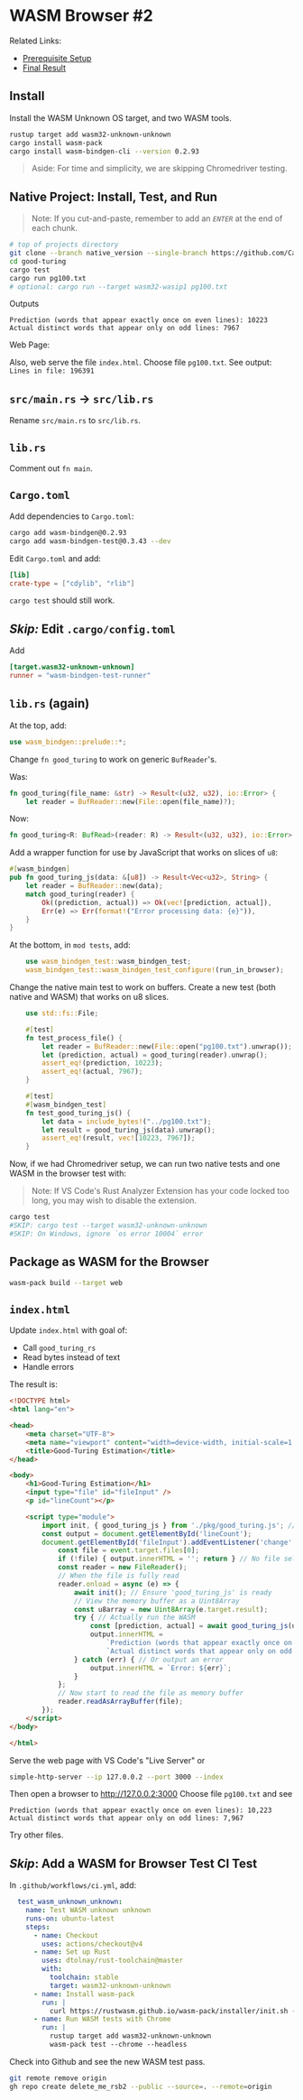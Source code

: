 # WASM Browser #2

Related Links:

* [Prerequisite Setup](setup.md)
* [Final Result](https://github.com/CarlKCarlK/rustconf24-good-turing)

## Install

Install the WASM Unknown OS target, and two WASM tools.

```bash
rustup target add wasm32-unknown-unknown
cargo install wasm-pack
cargo install wasm-bindgen-cli --version 0.2.93
```

> Aside: For time and simplicity, we are skipping Chromedriver testing.

## Native Project: Install, Test, and Run

> Note: If you cut-and-paste, remember to add an *`ENTER`* at the end of each chunk.

```bash
# top of projects directory
git clone --branch native_version --single-branch https://github.com/CarlKCarlK/rustconf24-good-turing.git good-turing
cd good-turing
cargo test
cargo run pg100.txt
# optional: cargo run --target wasm32-wasip1 pg100.txt
```

Outputs

```text
Prediction (words that appear exactly once on even lines): 10223
Actual distinct words that appear only on odd lines: 7967
```

Web Page:

Also, web serve the file `index.html`. Choose file `pg100.txt`. See output: `Lines in file: 196391`

## `src/main.rs` → `src/lib.rs`

Rename `src/main.rs` to `src/lib.rs`.

## `lib.rs`

Comment out `fn main`.

## `Cargo.toml`

Add dependencies to `Cargo.toml`:

```bash
cargo add wasm-bindgen@0.2.93
cargo add wasm-bindgen-test@0.3.43 --dev
```

Edit `Cargo.toml` and add:

```toml
[lib]
crate-type = ["cdylib", "rlib"]
```

`cargo test` should still work.

## *Skip:* Edit `.cargo/config.toml`

Add

```toml
[target.wasm32-unknown-unknown]
runner = "wasm-bindgen-test-runner"
```

## `lib.rs` (again)

At the top, add:

```rust
use wasm_bindgen::prelude::*;
```

Change `fn good_turing` to work on generic `BufReader`'s.

Was:

```rust
fn good_turing(file_name: &str) -> Result<(u32, u32), io::Error> {
    let reader = BufReader::new(File::open(file_name)?);
```

Now:

```rust
fn good_turing<R: BufRead>(reader: R) -> Result<(u32, u32), io::Error> {
```

Add a wrapper function for use by JavaScript that works on slices of `u8`:

```rust
#[wasm_bindgen]
pub fn good_turing_js(data: &[u8]) -> Result<Vec<u32>, String> {
    let reader = BufReader::new(data);
    match good_turing(reader) {
        Ok((prediction, actual)) => Ok(vec![prediction, actual]),
        Err(e) => Err(format!("Error processing data: {e}")),
    }
}
```

At the bottom, in `mod tests`, add:

```rust
    use wasm_bindgen_test::wasm_bindgen_test;
    wasm_bindgen_test::wasm_bindgen_test_configure!(run_in_browser);
```

Change the native main test to work on buffers.
Create a new test (both native and WASM) that works on u8 slices.

```rust
    use std::fs::File;

    #[test]
    fn test_process_file() {
        let reader = BufReader::new(File::open("pg100.txt").unwrap());
        let (prediction, actual) = good_turing(reader).unwrap();
        assert_eq!(prediction, 10223);
        assert_eq!(actual, 7967);
    }

    #[test]
    #[wasm_bindgen_test]
    fn test_good_turing_js() {
        let data = include_bytes!("../pg100.txt");
        let result = good_turing_js(data).unwrap();
        assert_eq!(result, vec![10223, 7967]);
    }
```

Now, if we had Chromedriver setup, we can run two native tests and one WASM in the browser test with:

> Note: If VS Code's Rust Analyzer Extension has your code locked too long,
> you may wish to disable the extension.

```bash
cargo test
#SKIP: cargo test --target wasm32-unknown-unknown
#SKIP: On Windows, ignore `os error 10004` error
```

## Package as WASM for the Browser

```bash
wasm-pack build --target web
```

## `index.html`

Update `index.html` with goal of:

* Call `good_turing_rs`
* Read bytes instead of text
* Handle errors

The result is:

```html
<!DOCTYPE html>
<html lang="en">

<head>
    <meta charset="UTF-8">
    <meta name="viewport" content="width=device-width, initial-scale=1.0">
    <title>Good-Turing Estimation</title>
</head>

<body>
    <h1>Good-Turing Estimation</h1>
    <input type="file" id="fileInput" />
    <p id="lineCount"></p>

    <script type="module">
        import init, { good_turing_js } from './pkg/good_turing.js'; // These files are generated by `wasm-pack build --target web`
        const output = document.getElementById('lineCount');
        document.getElementById('fileInput').addEventListener('change', (event) => {
            const file = event.target.files[0];
            if (!file) { output.innerHTML = ''; return } // No file selected
            const reader = new FileReader();
            // When the file is fully read
            reader.onload = async (e) => {
                await init(); // Ensure 'good_turing_js' is ready
                // View the memory buffer as a Uint8Array
                const u8array = new Uint8Array(e.target.result);
                try { // Actually run the WASM
                    const [prediction, actual] = await good_turing_js(u8array);
                    output.innerHTML =
                        `Prediction (words that appear exactly once on even lines): ${prediction.toLocaleString()}<br>` +
                        `Actual distinct words that appear only on odd lines: ${actual.toLocaleString()}`;
                } catch (err) { // Or output an error
                    output.innerHTML = `Error: ${err}`;
                }
            };
            // Now start to read the file as memory buffer
            reader.readAsArrayBuffer(file);
        });
    </script>
</body>

</html>
```

Serve the web page with VS Code's "Live Server" or

```bash
simple-http-server --ip 127.0.0.2 --port 3000 --index
```

Then open a browser to <http://127.0.0.2:3000>
Choose file `pg100.txt` and see

```text
Prediction (words that appear exactly once on even lines): 10,223
Actual distinct words that appear only on odd lines: 7,967
```

Try other files.

## *Skip*: Add a WASM for Browser Test CI Test

In `.github/workflows/ci.yml`, add:

```yaml
  test_wasm_unknown_unknown:
    name: Test WASM unknown unknown
    runs-on: ubuntu-latest
    steps:
      - name: Checkout
        uses: actions/checkout@v4
      - name: Set up Rust
        uses: dtolnay/rust-toolchain@master
        with:
          toolchain: stable
          target: wasm32-unknown-unknown
      - name: Install wasm-pack
        run: |
          curl https://rustwasm.github.io/wasm-pack/installer/init.sh -sSf | sh
      - name: Run WASM tests with Chrome
        run: |
          rustup target add wasm32-unknown-unknown
          wasm-pack test --chrome --headless
```

Check into Github and see the new WASM test pass.

```bash
git remote remove origin
gh repo create delete_me_rsb2 --public --source=. --remote=origin
```
